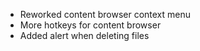 - Reworked content browser context menu
- More hotkeys for content browser
- Added alert when deleting files